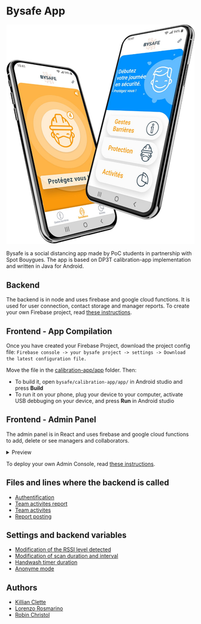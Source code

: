 # Bysafe App

<p align="center">
  <img src=".github/preview.jpg" />
</p>

Bysafe is a social distancing app made by PoC students in partnership with Spot Bouygues.
The app is based on DP3T calibration-app implementation and written in Java for Android.

## Backend

The backend is in node and uses firebase and google cloud functions. It is used for user connection, contact storage and manager reports.
To create your own Firebase project, read [these instructions](back/README.MD).

## Frontend - App Compilation


Once you have created your Firebase Project, download the project config file:
`Firebase console -> your bysafe project -> settings -> Download the latest configuration file.`

Move the file in the [calibration-app/app](calibration-app/app) folder. Then:

- To build it, open `bysafe/calibration-app/app/` in Android studio and press **Build**
- To run it on your phone, plug your device to your computer, activate USB debbuging on your device, and press **Run** in Android studio

## Frontend - Admin Panel

The admin panel is in React and uses firebase and google cloud functions to add, delete or see managers and collaborators.  

<details>
  <summary>Preview</summary>

  ![console](./.github/console.png)
</details>

 To deploy your own Admin Console, read [these instructions](admin_panel/README.MD).

## Files and lines where the backend is called
- [Authentification](https://github.com/PoCFrance/Bysafe/blame/master/calibration-app/app/src/main/java/com/bouygues/bysafe/auth/AuthActivity.java#L193)
- [Team activites report](https://github.com/PoCFrance/Bysafe/blame/master/calibration-app/app/src/main/java/com/bouygues/bysafe/report/TeamActivitiesReportFragment.java#L154)
- [Team activites](https://github.com/PoCFrance/Bysafe/blame/master/calibration-app/app/src/main/java/com/bouygues/bysafe/report/TeamActivitiesFragment.java#L111)
- [Report posting](https://github.com/PoCFrance/Bysafe/blame/master/calibration-app/app/src/main/java/com/bouygues/bysafe/MainActivity.java#L302)

## Settings and backend variables

- [Modification of the RSSI level detected](https://github.com/PoCFrance/Bysafe/blame/master/dp3t-sdk/sdk/src/main/java/org/dpppt/android/sdk/internal/AppConfigManager.java#L61)
- [Modification of scan duration and interval](https://github.com/PoCFrance/Bysafe/blame/master/dp3t-sdk/sdk/src/main/java/org/dpppt/android/sdk/internal/AppConfigManager.java#L59)
- [Handwash timer duration](https://github.com/PoCFrance/Bysafe/blame/master/calibration-app/app/src/main/java/com/bouygues/bysafe/handwash/HandwashFragment.java#L41)
- [Anonyme mode](https://github.com/PoCFrance/Bysafe/blame/master/calibration-app/app/src/main/java/com/bouygues/bysafe/auth/AuthActivity.java#L57)

## Authors
- [Killian Clette](https://github.com/Skerilyo)
- [Lorenzo Rosmarino](https://github.com/Drysque)
- [Robin Christol](https://github.com/ltsrc)
